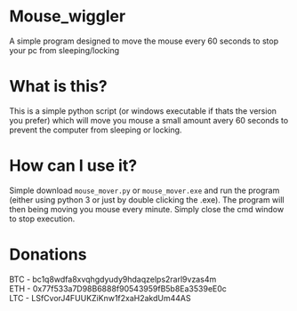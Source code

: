 # Mouse_wiggler
A simple program designed to move the mouse every 60 seconds to stop your pc from sleeping/locking 

# What is this?
This is a simple python script (or windows executable if thats the version you prefer) which will move you mouse a small amount avery 60 seconds to prevent the computer from sleeping or locking.

# How can I use it?
Simple download `mouse_mover.py` or `mouse_mover.exe` and run the program (either using python 3 or just by double clicking the .exe). The program will then being moving you mouse every minute. Simply close the cmd window to stop execution.

# Donations
BTC - bc1q8wdfa8xvqhgdyudy9hdaqzelps2rarl9vzas4m <br/>
ETH - 0x77f533a7D98B6888f90543959fB5b8Ea3539eE0c <br/>
LTC - LSfCvorJ4FUUKZiKnw1f2xaH2akdUm44AS  <br/>
